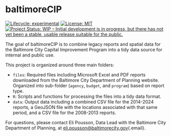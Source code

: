 
<!-- README.md is generated from README.Rmd. Please edit that file -->

# baltimoreCIP

<!-- badges: start -->

[![Lifecycle:
experimental](https://img.shields.io/badge/lifecycle-experimental-orange.svg)](https://lifecycle.r-lib.org/articles/stages.html#experimental)
[![License:
MIT](https://img.shields.io/badge/License-MIT-yellow.svg)](https://opensource.org/licenses/MIT)
[![Project Status: WIP – Initial development is in progress, but there
has not yet been a stable, usable release suitable for the
public.](https://www.repostatus.org/badges/latest/wip.svg)](https://www.repostatus.org/#wip)
<!-- badges: end -->

The goal of baltimoreCIP is to combine legacy reports and spatial data
for the Baltimore City Capital Improvement Program into a tidy data
source for internal and public use.

This project is organized around three main folders:

- `files`: Required files including Microsoft Excel and PDF reports
  downloaded from the Baltimore City Department of Planning website.
  Organized into sub-folder (`agency`, `budget`, and `program`) based on
  report type.
- `R`: Scripts and functions for processing the files into a tidy data
  format.
- `data`: Output data including a combined CSV file for the 2014-2024
  reports, a GeoJSON file with the locations associated with that same
  period, and a CSV file for the 2008-2013 reports.

For questions, please contact Eli Pousson, Data Lead with the Baltimore
City Department of Planning, at <eli.pousson@baltimorecity.gov>{.email}.
